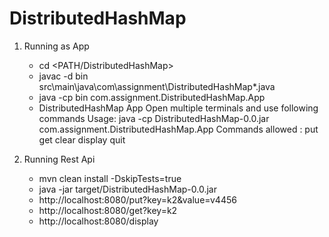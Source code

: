 # DistributedHashMap
1. Running as App
	- cd <PATH/DistributedHashMap>
	- javac -d bin src\main\java\com\assignment\DistributedHashMap\*.java
	- java -cp bin com.assignment.DistributedHashMap.App
	- DistributedHashMap App
		Open multiple terminals and use following commands
		Usage: java -cp  DistributedHashMap-0.0.jar com.assignment.DistributedHashMap.App
			Commands allowed :
				put <key> <value>
				get <value>
				clear
				display
				quit
	
2. Running Rest Api
	- mvn clean install -DskipTests=true
	- java -jar target/DistributedHashMap-0.0.jar
	- http://localhost:8080/put?key=k2&value=v4456
	- http://localhost:8080/get?key=k2
	- http://localhost:8080/display
	
